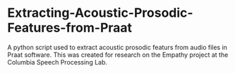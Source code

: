 # Extracting-Acoustic-Prosodic-Features-from-Praat

A python script used to extract acoustic prosodic featurs from audio files in Praat software. This was created for research on the Empathy project at the Columbia Speech Processing Lab.
